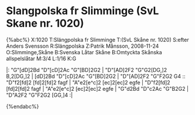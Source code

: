 # Slangpolska fr Slimminge (SvL Skane nr. 1020)

{%abc%}
X:1020
T:Slängpolska fr Slimminge
T:(SvL Skåne nr. 1020)
S:efter Anders Svensson
R:Slängpolska
Z:Patrik Månsson, 2008-11-24
O:Slimminge,Skåne
B:Svenska Låtar Skåne
B:Omtyckta Skånska allspelslåtar
M:3/4
L:1/16
K:G

|: "G"[dD]2Bd "D"[cD]2Ac "G"[BD]2G2 | "D"[AD]2F2 "G"G2[DG,]2 B,2[DG,]2 | [dD]2Bd "D"[cD]2Ac "G"[BD]2G2 | "D"[AD]2F2 "G"F2G2 G4 :: "D"f2[fd]2 [fd]2[fd]2 fagf |
"A"e2[e^c]2 [ec]2[ec]2 egfe | "D"f2[fd]2 [fd]2[fd]2 fagf | "A"e2[e^c]2 [ec]2[ec]2 egfe | "G"d2Bd "D"c2Ac "G"B2G2 | "D"A2F2 "G"F2G2 [GG,]4 :|

{%endabc%}
